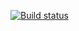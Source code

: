 [![Build status](https://ci.appveyor.com/api/projects/status/m9lvboped7ht13f4?svg=true)](https://ci.appveyor.com/project/stunlook/ajavadz4)